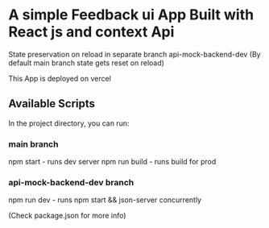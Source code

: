 # A simple Feedback ui App Built with React js and context Api

State preservation on reload in separate branch api-mock-backend-dev
(By default main branch state gets reset on reload)

This App is deployed on vercel

## Available Scripts

In the project directory, you can run:

### main branch
npm start - runs dev server
npm run build - runs build for prod

### api-mock-backend-dev branch

npm run dev - runs npm start && json-server concurrently

(Check package.json for more info)

